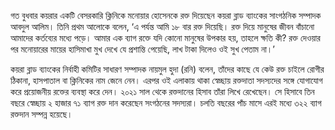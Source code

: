 গত বুধবার কয়রার একটি বেসরকারি ক্লিনিকে মনোয়ার হোসেনকে রক্ত দিয়েছেন কয়রা ব্লাড ব্যাংকের সাংগঠনিক সম্পাদক আবদুল আলিম। তিনি প্রথম আলোকে বলেন, ‘এ পর্যন্ত আমি ১৮ বার রক্ত দিয়েছি। রক্ত দিয়ে মানুষের জীবন বাঁচানো আমাদের কর্তব্যের মধ্যে পড়ে। আমার এক ব্যাগ রক্তে যদি কোনো মানুষের উপকার হয়, তাহলে ক্ষতি কী? রক্ত দেওয়ার পর মনোয়ারের মায়ের হাসিমাখা মুখ দেখে যে প্রশান্তি পেয়েছি, লাখ টাকা দিলেও ওই সুখ পেতাম না।’

কয়রা ব্লাড ব্যাংকের নির্বাহী কমিটির সাধারণ সম্পাদক নায়মুল হুদা (রনি) বলেন, তাঁদের কাছে যে কেউ রক্ত চাইলে রোগীর ঠিকানা, হাসপাতাল বা ক্লিনিকের নাম জেনে নেন। এরপর ওই এলাকায় থাকা স্বেচ্ছায় রক্তদাতা সদস্যদের সঙ্গে যোগাযোগ করে প্রয়োজনীয় রক্তের ব্যবস্থা করে দেন। ২০২১ সাল থেকে রক্তদানের হিসাব তাঁরা লিখে রেখেছেন। সে হিসাবে তিন বছরে স্বেচ্ছায় ২ হাজার ৭১ ব্যাগ রক্ত দান করেছেন সংগঠনের সদস্যরা। চলতি বছরের পাঁচ মাসে এরই মধ্যে ৩২২ ব্যাগ রক্তদান সম্পন্ন হয়েছে।
